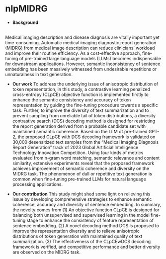 # nlpMIDRG

- **Background**
<br />
Medical imaging description and disease diagnosis are vitally important yet time-consuming. Automatic medical imaging diagnostic report generation (MIDRG) from medical image description can reduce clinicians’ workload and improve their routine efficiency. As a cost-effective approach, fine-tuning of pre-trained large language models (LLMs) becomes indispensable for downstream applications. However, semantic inconsistency of sentence embedding has been massively witnessed from undesirable repetitions or unnaturalness in text generation.
<br />

- **Our work**
    To address the underlying issue of anisotropic distribution of token representation, in this study, a contrastive learning penalized cross-entropy (CLpCE) objective function is implemented firstly to enhance the semantic consistency and accuracy of token representation by guiding the fine-tuning procedure towards a specific task. Further, to improve the diversity of text summarization and to prevent sampling from unreliable tail of token distributions, a diversity contrastive
search (DCS) decoding method is designed for restricting the report generation derived from a probable candidate set with maintained semantic coherence. Based on the LLM of pre-trained GPT-2, the proposed CLpCE with DCS decoding framework is validated on 30,000 desensitized text samples from the “Medical Imaging Diagnosis Report Generation” track of 2023 Global Artificial Intelligence Technology Innovation Competition. Using four kinds of metrics evaluated from n-gram word matching, semantic relevance and content similarity, extensive experiments reveal that the proposed framework achieves improvement of semantic coherence and diversity on the MIDRG task. The phenomenon of dull or repetitive text generation is common when fine-tuning pre-trained LLMs for natural language processing applications.

- **Our contribution**
This study might shed some light on relieving this issue by developing comprehensive strategies to enhance semantic coherence, accuracy and diversity of sentence embedding. In summary, the novelty comes from (1) An objective function CLpCE is designed for balancing both unsupervised and supervised learning in the model fine-tuning stage to enhance the consistency of feature representation of sentence embedding. (2) A novel decoding method DCS is proposed to improve the representation diversity and to relieve anisotropic distributions of token generation with maintained quality of text summarization. (3) The effectiveness of the CLpCEwDCS decoding framework is verified, and competitive performance and better diversity are observed on the MIDRG task.

